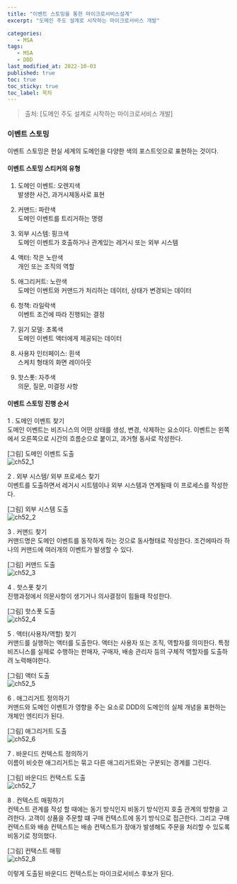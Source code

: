 ```yaml
---
title: "이벤트 스토밍을 통한 마이크로서비스설계"
excerpt: "도메인 주도 설계로 시작하는 마이크로서비스 개발"

categories:
   - MSA
tags:
   - MSA
   - DDD
last_modified_at: 2022-10-03
published: true
toc: true
toc_sticky: true
toc_label: 목차
---
```


> 출처: [도메인 주도 설계로 시작하는 마이크로서비스 개발]

### 이벤트 스토밍 ###
이벤트 스토밍은 현실 세계의 도메인을 다양한 색의 포스트잇으로 표현하는 것이다.

#### 이벤트 스토밍 스티커의 유형 ####
1. 도메인 이벤트: 오렌지색  
발생한 사건, 과거시제동사로 표현  

2. 커맨드: 파란색  
도메인 이벤트를 트리거하는 명령

3. 외부 시스템: 핑크색  
도메인 이벤트가 호출하거나 관계있는 레거시 또는 외부 시스템

4. 액터: 작은 노란색  
개인 또는 조직의 역할

5. 애그리커트: 노란색  
도메인 이벤트와 커맨드가 처리하는 데이터, 상태가 변경되는 데이터

6. 청책: 라일락색  
이벤트 조건에 따라 진행되는 결정

7. 읽기 모델: 초록색  
도메인 이벤트 액터에게 제공되는 데이터

8. 사용자 인터페이스: 흰색  
스케치 형태의 화면 레이아웃

9. 핫스폿: 자주색  
의문, 질문, 미결정 사항

#### 이벤트 스토밍 진행 순서 ####
1 . 도메인 이벤트 찾기  
도메인 이벤트는 비즈니스의 어떤 상태를 생성, 변경, 삭제하는 요소이다.
이벤트는 왼쪽에서 오른쪽으로  시간의 흐름순으로 붙이고, 과거형 동사로 작성한다.  

[그림] 도메인 이벤트 도출  
![ch52_1](https://user-images.githubusercontent.com/50389148/193588249-3cfc237a-5957-47d1-810d-d2c4029be957.PNG)

2 . 외부 시스템/ 외부 프로세스 찾기  
이벤트를 도출하면서 레거시 시트템이나 외부 시스템과 연계될때 이 프로세스를 작성한다.  

[그림] 외부 시스템 도출  
![ch52_2](https://user-images.githubusercontent.com/50389148/193588223-e319b780-b814-435a-bc69-719af2e2bfff.PNG)

3 . 커맨드 찾기  
커맨드명은 도메인 이벤트를 동작하게 하는 것으로 동사형태로 작성한다.
조건에따라 하나의 커맨드에 여러개의 이벤트가 발생할 수 있다.  

[그림] 커맨드 도출  
![ch52_3](https://user-images.githubusercontent.com/50389148/193588231-dcef95eb-4b80-4a6e-abd5-8fa4a0fb3195.PNG)

4 . 핫스폿 찾기  
진행과정에서 의문사항이 생기거나 의사결정이 힘들때 작성한다.  

[그림] 핫스폿 도출  
![ch52_4](https://user-images.githubusercontent.com/50389148/193588234-b344393d-b379-4e7e-847d-2d9e7c1dab5c.PNG)

5 . 액터(사용자/역할) 찾기  
커맨드를 실행하는 액터를 도출한다.
액터는 사용자 또는 조직, 역할자를 의미한다.
특정 비즈니스를 실제로 수행하는 판매자, 구매자, 배송 관리자 등의 구체적 역할자를 도출하려 노력해야한다.  

[그림] 액터 도출  
![ch52_5](https://user-images.githubusercontent.com/50389148/193588236-a3be5151-dfc2-4de4-b081-515295910257.PNG)

6 . 애그리거트 정의하기  
커맨드와 도메인 이벤트가 영향을 주는 요소로 DDD의 도메인의 실체 개념을 표현하는 개체인 엔티티가 된다.  

[그림] 애그리거트 도출  
![ch52_6](https://user-images.githubusercontent.com/50389148/193588241-df55a0d0-30ac-4e1b-98a7-dad70cc3da35.PNG)

7 . 바운디드 컨텍스트 정의하기  
이름이 비슷한 애그리거트는 묶고 다른 애그리거트와는 구분되는 경계를 그린다.  

[그림] 바운디드 컨택스트 도출  
![ch52_7](https://user-images.githubusercontent.com/50389148/193588242-19d749ff-90fd-41dc-a9d4-22785884aa52.PNG)

8 . 컨텍스트 매핑하기  
컨텍스트 관계를 작성 할 때에는 동기 방식인지 비동기 방식인지 호출 관계의 방향을 고려한다.
고객이 상품을 주문할 떄 구매 컨텍스트에 동기 방식으로 접근한다.
그리고 구매 컨텍스트와 배송 컨텍스트는 배송 컨텍스트가 장애가 발생해도 주문을 처리할 수 있도록 비동기로 정의했다.  

[그림] 컨택스트 매핑  
![ch52_8](https://user-images.githubusercontent.com/50389148/193588244-b4788307-4e71-42aa-9539-d7a41e93b3a0.PNG)

이렇게 도출된 바운디드 컨텍스트는 마이크로서비스 후보가 된다.
